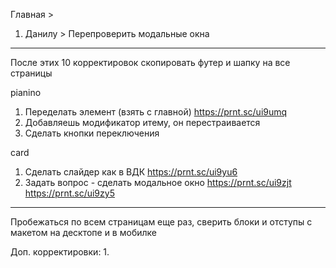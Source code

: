 Главная > 
1. Данилу > Перепроверить модальные окна 
<!-- 2. В шапке поправить инпут -->
<!-- 3. Кнопка "наверх" в мобилке починить -->
<!-- 4. Поправить инпут в блоке https://prnt.sc/ui9b1a под ios -->
<!-- 5. Открывающееся меню > Сделать скролл и зафиксировать внизу меню, сделать одно меню на сайте и при открытии категорий https://prnt.sc/ui9exl -->
<!-- 6. https://prnt.sc/ui9cl1 починить чтобы не дергалась -->
<!-- 7. Ссылки на главную страницу должны быть со слешем "/" десктоп (шапка/подвал) мобилка шапка и меню https://prnt.sc/ui9exl -->
<!-- 8. Бренды > Мобилка > Сделать несколько слайдов сразу https://prnt.sc/ui9h6e -->
<!-- 9. Обучающие курсы > Поправить слайдер, сделать 2 https://prnt.sc/ui9hqp -->
<!-- 10. База знаний > Поправить слайдер, сделать 2 https://prnt.sc/ui9i46 -->
<!-- 11. Увеличить ширину https://prnt.sc/ui9ipw -->
<!-- 12. Сделать обертку для меню в каталоге на десктопе, при добавлении модификатора чтобы фон красился в белый https://prnt.sc/ui9n0l -->
<!-- 13. Сделать ссылкой https://prnt.sc/ui9wpx -->

---
После этих 10 корректировок скопировать футер и шапку на все страницы

pianino
1. Переделать элемент (взять с главной) https://prnt.sc/ui9umq
2. Добавляешь модификатор итему, он перестраивается
3. Сделать кнопки переключения

card
1. Сделать слайдер как в ВДК https://prnt.sc/ui9yu6
2. Задать вопрос - сделать модальное окно https://prnt.sc/ui9zjt https://prnt.sc/ui9zy5

----
Пробежаться по всем страницам еще раз, сверить блоки и отступы с макетом на десктопе и в мобилке


Доп. корректировки:
1. 

